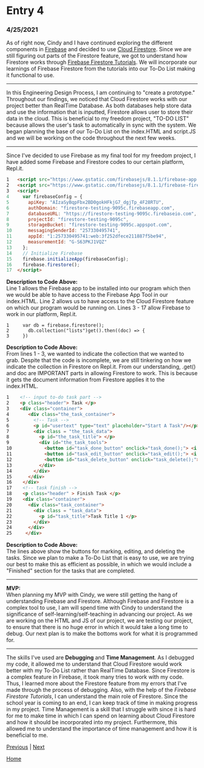 # Entry 4
### 4/25/2021

As of right now, Cindy and I have continued exploring the different components in [Firebase](https://firebase.google.com/) and decided to use [Cloud Firestore](https://firebase.google.com/products/firestore). Since we are still figuring out parts of the Firestore feature, we got to understand how Firestore works through [Firebase Firestore Tutorials](https://www.youtube.com/watch?v=4d-gIPGzmK4&list=PL4cUxeGkcC9itfjle0ji1xOZ2cjRGY_WB). We will incorporate our learnings of Firebase Firestore from the tutorials into our To-Do List making it functional to use. 

<hr>

In this Engineering Design Process, I am continuing to "create a prototype." Throughout our findings, we noticed that Cloud Firestore works with our project better than RealTime Database. As both databases help store data and use the information that is inputted, Firestore allows user to store their data in the cloud. This is beneficial to my freedom project, "TO-DO LIST" because allows the user's task to automatically in sync with the system. We began planning the base of our To-Do List on the index.HTML and script.JS and we will be working on the code throughout the next few weeks.

<hr>

Since I've decided to use Firebase as my final tool for my freedom project, I have added some Firebase and Firestore codes to our certain platform, Repl.it.

```HTML
1   <script src="https://www.gstatic.com/firebasejs/8.1.1/firebase-app.js"></script>
2   <script src="https://www.gstatic.com/firebasejs/8.1.1/firebase-firestore.js"></script>
3   <script>
4     var firebaseConfig = {
5       apiKey: "AIzaSyBqpFbx2BD0gokHFkjG7_dgjTp_4F28RTU",
6       authDomain: "firestore-testing-9095c.firebaseapp.com",
7       databaseURL: "https://firestore-testing-9095c.firebaseio.com",
8       projectId: "firestore-testing-9095c",
9       storageBucket: "firestore-testing-9095c.appspot.com",
10      messagingSenderId: "257330495741",
11      appId: "1:257330495741:web:3f252dfece211887f5be94",
12      measurementId: "G-S63PKJ1VQZ"
13    };
14    // Initialize Firebase
15    firebase.initializeApp(firebaseConfig);
16    firebase.firestore();
17  </script>
```

**Description to Code Above:**
<br>
Line 1 allows the Firebase app to be installed into our program which then we would be able to have access to the Firebase App Tool in our index.HTML. Line 2 allows us to have access to the Cloud Firestore feature on which our program would be running on. Lines 3 - 17 allow Firebase to work in our platform, Repl.it.

```JS
1     var db = firebase.firestore();
2       db.collection("lists")get().then((doc) => {
3     })
```

**Description to Code Above:**
<br>
From lines 1 - 3, we wanted to indicate the collection that we wanted to grab. Despite that the code is incomplete, we are still tinkering on how we indicate the collection in Firestore on Repl.it. From our understanding, .get() and doc are IMPORTANT parts in allowing Firestore to work. This is because it gets the document information from Firestore applies it to the index.HTML.

```HTML
1    <!-- input to-do task part -->
2    <p class="header"> Task </p>
3    <div class="container">
4       <div class="the_task_container">
5         <!-- Task -->
6         <p id="usertext" type="text" placeholder="Start A Task"/></p> <!-- 4 place that the task will show up -->
7         <div class = "the_task_data">
8           <p id="the_task_title"> </p>
9           <div id="the_task_tools">
10            <button id="task_done_button" onclick="task_done();"> <i class="fa fa-check"> </i>  </button>
11            <button id="task_edit_button" onclick="task_edit();"> <i class="fa fa-pencil"> </i>  </button>
12            <button id="task_delete_button" onclick="task_delete();"> <i class="fa fa-trash"> </i>  </button>
13          </div>
14        </div>
15      </div>
16    </div>
17    <!-- task finish -->
18    <p class="header" > Finish Task </p>
19    <div class="container">
20      <div class="task_container">
21        <div class = "task_data">
22          <p id="task_title">Task Title 1 </p>
23        </div>
24      </div>
25     </div>
```

**Description to Code Above:**
<br>
The lines above show the buttons for marking, editing, and deleting the tasks. Since we plan to make a To-Do List that is easy to use, we are trying our best to make this as efficient as possible, in which we would include a "Finished" section for the tasks that are completed. 

<hr>

**MVP:**
<br>
When planning my MVP with Cindy, we were still getting the hang of understanding Firebase and Firestore. Although Firebase and Firestore is a complex tool to use, I am will spend time with Cindy to understand the significance of self-learning/self-teaching in advancing our project. As we are working on the HTML and JS of our project, we are testing our project, to ensure that there is no huge error in which it would take a long time to debug. Our next plan is to make the bottoms work for what it is programmed for. 

<hr>

The skills I've used are **Debugging** and **Time Management**. As I debugged my code, it allowed me to understand that Cloud Firestore would work better with my To-Do List rather than RealTime Database. Since Firestore is a complex feature in Firebase, it took many tries to work with my code. Thus, I learned more about the Firestore feature from my errors that I've made through the process of debugging. Also, with the help of the *Firebase Firestore Tutorials*, I can understand the main role of Firestore. Since the school year is coming to an end, I can keep track of time in making progress in my project. Time Management is a skill that I struggle with since it is hard for me to make time in which I can spend on learning about Cloud Firestore and how it should be incorporated into my project. Furthermore, this allowed me to understand the importance of time management and how it is beneficial to me.

[Previous](entry03.md) | [Next](entry05.md)

[Home](../README.md)
